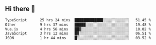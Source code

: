 ## Hi there 👋

<!--START_SECTION:waka-->

```txt
TypeScript      25 hrs 24 mins  █████████████░░░░░░░░░░░░   51.45 %
Other           9 hrs 37 mins   █████░░░░░░░░░░░░░░░░░░░░   19.48 %
Vue.js          4 hrs 56 mins   ██▓░░░░░░░░░░░░░░░░░░░░░░   10.02 %
JavaScript      3 hrs 12 mins   █▓░░░░░░░░░░░░░░░░░░░░░░░   06.51 %
JSON            1 hr 44 mins    █░░░░░░░░░░░░░░░░░░░░░░░░   03.52 %
```

<!--END_SECTION:waka-->
